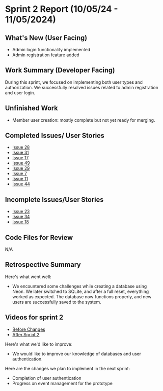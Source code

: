 # Sprint 2 Report (10/05/24 - 11/05/2024)

## What's New (User Facing)
* Admin login functionality implemented
* Admin registration feature added

## Work Summary (Developer Facing)
During this sprint, we focused on implementing both user types and authorization. We successfully resolved issues related to admin registration and user login.

## Unfinished Work
- Member user creation: mostly complete but not yet ready for merging.

## Completed Issues/ User Stories
* [Issue 28](https://github.com/mmanning95/ACME26WCV-Cpts421/issues/28)
* [Issue 31](https://github.com/mmanning95/ACME26WCV-Cpts421/issues/31)
* [Issue 17](https://github.com/mmanning95/ACME26WCV-Cpts421/issues/17)
* [Issue 49](https://github.com/mmanning95/ACME26WCV-Cpts421/issues/49)
* [Issue 29](https://github.com/mmanning95/ACME26WCV-Cpts421/issues/29)
* [Issue 7](https://github.com/mmanning95/ACME26WCV-Cpts421/issues/7)
* [Issue 11](https://github.com/mmanning95/ACME26WCV-Cpts421/issues/11)
* [Issue 44](https://github.com/mmanning95/ACME26WCV-Cpts421/issues/44)

 ## Incomplete Issues/User Stories
- [Issue 23](https://github.com/mmanning95/ACME26WCV-Cpts421/issues/23)
- [Issue 34](https://github.com/mmanning95/ACME26WCV-Cpts421/issues/34)
- [Issue 18](https://github.com/mmanning95/ACME26WCV-Cpts421/issues/18)


## Code Files for Review
N/A

## Retrospective Summary
Here's what went well:
* We encountered some challenges while creating a database using Neon. We later switched to SQLite, and after a full reset, everything worked as expected. The database now functions properly, and new users are successfully saved to the system.

## Videos for sprint 2
 - [Before Changes](https://www.youtube.com/watch?v=_BBfLVxVo3M&feature=youtu.be)
 - [After Sprint 2](https://youtu.be/UxViRgtdd04)
 
Here's what we'd like to improve:
* We would like to improve our knowledge of databases and user authentication.
  
Here are the changes we plan to implement in the next sprint:
* Completion of user authentication
* Progress on event management for the prototype

